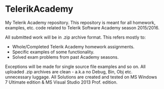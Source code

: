 # TelerikAcademy
My Telerik Academy repository.
This repository is meant for all homework, examples, etc. code related to Telerik Software Academy
season 2015/2016. 

All submitted work will be in .zip archive format. This refers mostly to:
  - Whole/Completed Telerik Academy homework assignments.
  - Specific examples of some functionality.
  - Solved exam problems from past Academy seasons.


Exceptions will be made for single source file examples and so on.
All uploaded .zip archives are clean - a.k.a no Debug, Bin, Obj etc. unnecessary luggage.
All Solutions are created and tested on MS Windows 7 Ultimate edition & MS Visual Studio 2013 Prof. edition.
